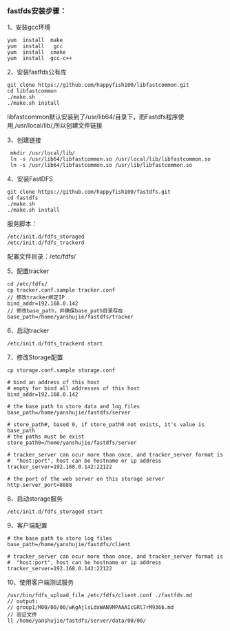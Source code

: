 ### fastfds安装步骤：

1、安装gcc环境

```
yum  install  make
yum  install   gcc 
yum  install  cmake
yum  install  gcc-c++
```

2、安装fastfds公有库

```
git clone https://github.com/happyfish100/libfastcommon.git
cd libfastcommon
./make.sh
./make.sh install
```
libfastcommon默认安装到了/usr/lib64/目录下，而Fastdfs程序使用,/usr/local/lib/,所以创建文件链接

3、创建链接

```
 mkdir /usr/local/lib/
 ln -s /usr/lib64/libfastcommon.so /usr/local/lib/libfastcommon.so
 ln -s /usr/lib64/libfastcommon.so /usr/lib/libfastcommon.so
 ```
 
 4、安装FastDFS
 
 ```
git clone https://github.com/happyfish100/fastdfs.git
cd fastdfs
./make.sh
./make.sh install
 ```

服务脚本：

```
/etc/init.d/fdfs_storaged
/etc/init.d/fdfs_trackerd
```

配置文件目录：/etc/fdfs/

5、配置tracker

```
cd /etc/fdfs/
cp tracker.conf.sample tracker.conf
// 修改tracker绑定IP
bind_addr=192.168.0.142
// 修改base_path，并确保base_path目录存在
base_path=/home/yanshujie/fastdfs/tracker
```

6、启动tracker

```
/etc/init.d/fdfs_trackerd start
```

7、修改Storage配置

```
cp storage.conf.sample storage.conf

# bind an address of this host
# empty for bind all addresses of this host
bind_addr=192.168.0.142

# the base path to store data and log files
base_path=/home/yanshujie/fastdfs/server

# store_path#, based 0, if store_path0 not exists, it's value is base_path
# the paths must be exist
store_path0=/home/yanshujie/fastdfs/server

# tracker_server can ocur more than once, and tracker_server format is
#  "host:port", host can be hostname or ip address
tracker_server=192.168.0.142:22122

# the port of the web server on this storage server
http.server_port=8888

```

8、启动storage服务

```
/etc/init.d/fdfs_storaged start
```
9、客户端配置

```
# the base path to store log files
base_path=/home/yanshujie/fastdfs/client

# tracker_server can ocur more than once, and tracker_server format is
#  "host:port", host can be hostname or ip address
tracker_server=192.168.0.142:22122

```

10、使用客户端测试服务

```
/usr/bin/fdfs_upload_file /etc/fdfs/client.conf ./fastfds.md
// output:
// group1/M00/00/00/wKgAjlsLdxWAN9MPAAAIcGRl7rM9366.md
// 验证文件
ll /home/yanshujie/fastdfs/server/data/00/00/
```
